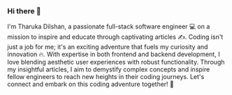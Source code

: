 ### Hi there 👋

I'm Tharuka Dilshan, a passionate full-stack software engineer 💻 on a mission to inspire and educate through captivating articles ✍️. Coding isn't just a job for me; it's an exciting adventure that fuels my curiosity and innovation 🔥. With expertise in both frontend and backend development, I love blending aesthetic user experiences with robust functionality. Through my insightful articles, I aim to demystify complex concepts and inspire fellow engineers to reach new heights in their coding journeys. Let's connect and embark on this coding adventure together! 🌟



